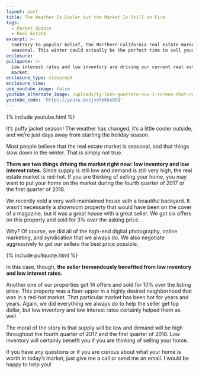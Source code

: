 ```yaml
---
layout: post
title: The Weather Is Cooler but the Market Is Still on Fire
tags:
  - Market Update
  - Real Estate
excerpt: >-
  Contrary to popular belief, the Northern California real estate market is not
  seasonal. This winter could actually be the perfect time to sell your home.
enclosure:
pullquote: >-
  Low interest rates and low inventory are driving our current real estate
  market.
enclosure_type: video/mp4
enclosure_time:
use_youtube_image: false
youtube_alternate_image: /uploads/ty-leon-guerrero-nov-1-screen-shot-no-play.jpg
youtube_code: 'https://youtu.be/jso5kKke8DQ'
---
```



{% include youtube.html %}

It’s puffy jacket season! The weather has changed, it’s a little cooler outside, and we’re just days away from starting the holiday season.

Most people believe that the real estate market is seasonal, and that things slow down in the winter. That is simply not true.

**There are two things driving the market right now: low inventory and low interest rates.** Since supply is still low and demand is still very high, the real estate market is red-hot. If you are thinking of selling your home, you may want to put your home on the market during the fourth quarter of 2017 or the first quarter of 2018.

We recently sold a very well-maintained house with a beautiful backyard. It wasn’t necessarily a showroom property that would have been on the cover of a magazine, but it was a great house with a great seller. We got six offers on this property and sold for 3% over the asking price.

Why? Of course, we did all of the high-end digital photography, online marketing, and syndication that we always do. We also negotiate aggressively to get our sellers the best price possible.

{% include pullquote.html %}

In this case, though, **the seller tremendously benefited from low inventory and low interest rates.**

Another one of our properties got 14 offers and sold for 10% over the listing price. This property was a fixer-upper in a highly desired neighborhood that was in a red-hot market. That particular market has been hot for years and years. Again, we did everything we always do to help the seller get top dollar, but low inventory and low interest rates certainly helped them as well.

The moral of the story is that supply will be low and demand will be high throughout the fourth quarter of 2017 and the first quarter of 2018. Low inventory will certainly benefit you if you are thinking of selling your home.

If you have any questions or if you are curious about what your home is worth in today’s market, just give me a call or send me an email. I would be happy to help you!